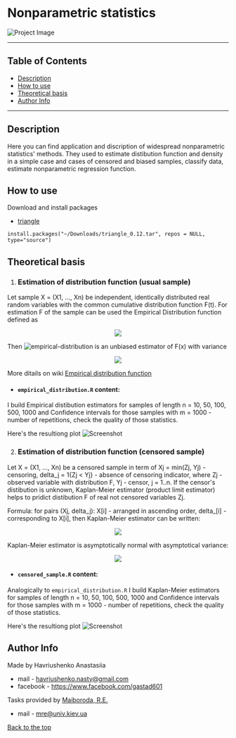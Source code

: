 # Nonparametric statistics

![Project Image](http://qnimate.com/wp-content/uploads/2014/03/images2.jpg)

---
## Table of Contents
- [Description](#description)
- [How to use](#how-to-use)
- [Theoretical basis](#theoretical-basis)
- [Author Info](#author-info)
---

## Description

Here you can find application and discription of widespread nonparametric statistics' methods. They used to estimate distibution function and density in a simple case and cases of censored and biased samples, classify data, estimate nonparametric regression function.

## How to use

Download and install packages

 - [triangle](https://cran.r-project.org/web/packages/triangle/index.html)

 ```install.packages("~/Downloads/triangle_0.12.tar", repos = NULL, type="source")```

## Theoretical basis

1. ### Estimation of distribution function (usual sample)

Let sample X = (X1, …, Xn) be independent, identically distributed real random variables with the common cumulative distribution function F(t). For estimation F of the sample can be used the Empirical Distribution function defined as

<p align="center">
 <img src="https://wikimedia.org/api/rest_v1/media/math/render/svg/aacca85bf28da15cbba66ea7c456cf7ad9784047">
</p>

Then
![empirical-distribution](https://wikimedia.org/api/rest_v1/media/math/render/svg/e3af321cf7c2a77134157f2ba3f8c1391e0d2f5d) is an unbiased estimator of F(x) with variance
<p align="center">
 <img src="https://latex.codecogs.com/svg.latex?\sigma^2_{\widehat{F}}(x)=\frac{1}{n}F(x)(1-F(x))">
</p>

More ditails on wiki [Empirical distribution function](https://en.wikipedia.org/wiki/Empirical_distribution_function)

- #### `empirical_distribution.R` content:

I build Empirical distibution estimators for samples  of length n = 10, 50, 100, 500, 1000 and Confidence intervals for those samples with m = 1000 - number of repetitions, check the quality of those statistics. 

Here's the resultiong plot 
![Screenshot](empirical_distribution.png)


2. ### Estimation of distribution function (censored sample)

Let X = (X1, …, Xn) be a censored sample in term of Xj = min(Zj, Yj) - censoring, delta_j = 1{Zj < Yj} - absence of censoring indicator, where Zj - observed variable with distribution F, Yj - censor, j = 1..n.
If the censor's distibution is unknown, Kaplan-Meier estimator (product limit estimator) helps to pridict distibution F of real not censored variables Zj.

Formula: for pairs (Xj, delta_j): X[i] -  arranged in ascending order, delta_[i] - corresponding to X[i], then Kaplan-Meier estimator can be written:
<p align = "center">
 <img src = "https://latex.codecogs.com/svg.latex?\widehat{F}^{KM}(x)=1-\prod_{X_{i}%3C=x}{1-\frac{\delta_{[i]}}{n-i+1}}">
</p>

Kaplan-Meier estimator is asymptotically normal with asymptotical variance:

<p align = "center">
 <img src = "https://latex.codecogs.com/svg.latex?s^2_n(x,F^{KM}_n)=(1-F^{KM}_n(x))^2\sum_{j=1}^{n}\frac{\delta_{[j]}\pmb{1}(X_{[j]}\ge%20x)}{(n+1-j)(n+1-j-\delta_{[j]})}">
</p>

- #### `censored_sample.R` content:
Analogically to `empirical_distribution.R` I build Kaplan-Meier estimators for samples  of length n = 10, 50, 100, 500, 1000 and Confidence intervals for those samples with m = 1000 - number of repetitions, check the quality of those statistics. 

Here's the resultiong plot 
![Screenshot](censored_sample.png)


## Author Info
Made by Havriushenko Anastasiia
- mail - havriushenko.nasty@gmail.com
- facebook - https://www.facebook.com/gastad601

Tasks provided by [Maiboroda, R.E.](http://probability.univ.kiev.ua/index.php?page=userinfo&person=mre&lan=ru)
- mail - mre@univ.kiev.ua


[Back to the top](#nonparametric-statistics)
